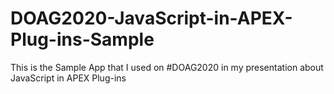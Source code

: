 # DOAG2020-JavaScript-in-APEX-Plug-ins-Sample
This is the Sample App that I used on #DOAG2020 in my presentation about JavaScript in APEX Plug-ins
